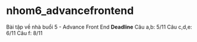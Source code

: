 # nhom6_advancefrontend
Bài tập về nhà buổi 5 - Advance Front End
**Deadline**
Câu a,b: 5/11
Câu c,d,e: 6/11
Câu f: 8/11

